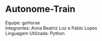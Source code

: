 # Autonome-Train

Equipe: goHorse <br/>
Integrantes: Anna Beatriz Loz e Pablo Lopes <br/>
Linguagem Utilizada: Python <br/>

